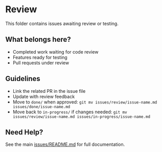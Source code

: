 # Review

This folder contains issues awaiting review or testing.

## What belongs here?

- Completed work waiting for code review
- Features ready for testing
- Pull requests under review

## Guidelines

- Link the related PR in the issue file
- Update with review feedback
- Move to `done/` when approved: `git mv issues/review/issue-name.md issues/done/issue-name.md`
- Move back to `in-progress/` if changes needed: `git mv issues/review/issue-name.md issues/in-progress/issue-name.md`

## Need Help?

See the main [issues/README.md](../README.md) for full documentation.
